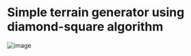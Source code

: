 # Simple terrain generator using diamond-square algorithm


![image](https://github.com/user-attachments/assets/d7846d13-26cc-4fa7-8f7d-d85b13886adc)
